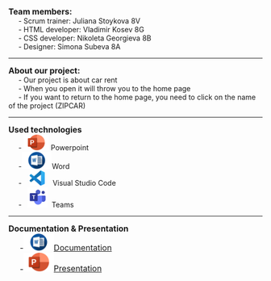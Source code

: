 <font size="3"><b>Team members:</b></font><br>
&nbsp;&nbsp;&nbsp;&nbsp;    - Scrum trainer: Juliana Stoykova 8V<br> 
&nbsp;&nbsp;&nbsp;&nbsp;    - HTML developer: Vladimir Kosev 8G<br>
&nbsp;&nbsp;&nbsp;&nbsp;    - CSS developer: Nikoleta Georgieva 8B<br>
&nbsp;&nbsp;&nbsp;&nbsp;    - Designer: Simona Subeva 8A<br>

---
<font size="3"><b>About our project:</b></font><br>
&nbsp;&nbsp;&nbsp;&nbsp;    - Our project is about car rent<br>
&nbsp;&nbsp;&nbsp;&nbsp;    - When you open it will throw you to the home page<br>
&nbsp;&nbsp;&nbsp;&nbsp;    - If you want to return to the home page, you need to click on the name of the project (ZIPCAR) <br>

---
<font size="3"><b>Used technologies</b></font><br>
&nbsp;&nbsp;&nbsp;&nbsp;    - <img src="images/Microsoft-PowerPoint-Logo-32233333.png" style="width:50px"> Powerpoint<br>
&nbsp;&nbsp;&nbsp;&nbsp;    -<img src="images/word.png" style=" width: 60px">Word<br>
&nbsp;&nbsp;&nbsp;&nbsp;    -&nbsp;&nbsp;&nbsp; <img src="images/vscode.png" style="width:30px">&nbsp;&nbsp;&nbsp;&nbsp;Visual Studio Code<br>
&nbsp;&nbsp;&nbsp;&nbsp;    -&nbsp;&nbsp;&nbsp;<img src="images/teams-removebg-preview.png" style="width:40px">&nbsp;&nbsp;Teams

---
<font size="3"><b>Documentation & Presentation</b><font><br>
&nbsp;&nbsp;&nbsp;&nbsp;    -<a href="Documentation&Presentation/Zipcar.docx"><img src="images/word.png" style=" width: 60px">Documentation<br></a>
&nbsp;&nbsp;&nbsp;&nbsp;    -<a href="Documentation&Presentation/Zipcar.pptx"><img src="images/Microsoft-PowerPoint-Logo-32233333.png" style=" width: 60px">Presentation<br></a>






